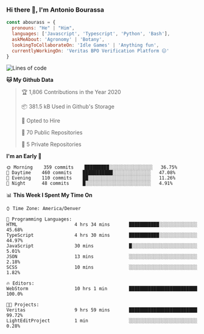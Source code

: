 ### Hi there 👋, I'm Antonio Bourassa

```javascript
const abourass = {
  pronouns: "He" | "Him",
  languages: ['Javascript', 'Typescript', 'Python', 'Bash'],
  askMeAbout: 'Agronomy' | 'Botany',
  lookingToCollaborateOn: 'Idle Games' | 'Anything fun',
  currentlyWorkingOn: 'Veritas BPO Verification Platform 😑'
}
```

<!--START_SECTION:waka-->
![Lines of code](https://img.shields.io/badge/From%20Hello%20World%20I%27ve%20Written-33.0%20million%20lines%20of%20code-blue)

**🐱 My Github Data** 

> 🏆 1,806 Contributions in the Year 2020
 > 
> 📦 381.5 kB Used in Github's Storage 
 > 
> 💼 Opted to Hire
 > 
> 📜 70 Public Repositories
 > 
> 🔑 5 Private Repositories 

**I'm an Early 🐤** 

```text
🌞 Morning    359 commits    █████████░░░░░░░░░░░░░░░░   36.75% 
🌆 Daytime    460 commits    ███████████░░░░░░░░░░░░░░   47.08% 
🌃 Evening    110 commits    ██░░░░░░░░░░░░░░░░░░░░░░░   11.26% 
🌙 Night      48 commits     █░░░░░░░░░░░░░░░░░░░░░░░░   4.91%

```


📊 **This Week I Spent My Time On** 

```text
⌚︎ Time Zone: America/Denver

💬 Programming Languages: 
HTML                     4 hrs 34 mins       ███████████░░░░░░░░░░░░░░   45.68% 
TypeScript               4 hrs 30 mins       ███████████░░░░░░░░░░░░░░   44.97% 
JavaScript               30 mins             █░░░░░░░░░░░░░░░░░░░░░░░░   5.01% 
JSON                     13 mins             ░░░░░░░░░░░░░░░░░░░░░░░░░   2.18% 
SCSS                     10 mins             ░░░░░░░░░░░░░░░░░░░░░░░░░   1.82%

🔥 Editors: 
WebStorm                 10 hrs 1 min        █████████████████████████   100.0%

🐱‍💻 Projects: 
Veritas                  9 hrs 59 mins       █████████████████████████   99.72% 
LightEditProject         1 min               ░░░░░░░░░░░░░░░░░░░░░░░░░   0.28%

```


<!--END_SECTION:waka-->

<!--
**Abourass/Abourass** is a ✨ _special_ ✨ repository because its `README.md` (this file) appears on your GitHub profile.

Here are some ideas to get you started:

- 🔭 I’m currently working on ...
- 🌱 I’m currently learning ...
- 👯 I’m looking to collaborate on ...
- 🤔 I’m looking for help with ...
- 💬 Ask me about ...
- 📫 How to reach me: ...
- 😄 Pronouns: ...
- ⚡ Fun fact: ...
-->
